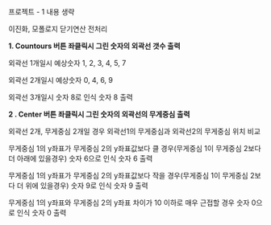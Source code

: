 프로젝트 - 1 내용 생략

이진화, 모폴로지 닫기연산 전처리

__1. Countours 버튼 좌클릭시 그린 숫자의 외곽선 갯수 출력__

  외곽선 1개일시 예상숫자 1, 2, 3, 4, 5, 7

  외곽선 2개일시 예상숫자 0, 4, 6, 9

  외곽선 3개일시 숫자 8로 인식 숫자 8 출력

__2 . Center 버튼 좌클릭시 그린 숫자의 외곽선의 무게중심 출력__

  외곽선 2개, 무게중심 2개일 경우 외곽선1의 무게중심과 외곽선2의 무게중심 위치 비교

  무게중심 1의 y좌표가 무게중심 2의 y좌표값보다 클 경우(무게중심 1이 무게중심 2보다 더 아래에 있을경우) 숫자 6으로 인식 숫자 6 출력

  무게중심 1의 y좌표가 무게중심 2의 y좌표값보다 작을 경우(무게중심 1이 무게중심 2보다 더 위에 있을경우) 숫자 9로 인식 숫자 9 출력

  무게중심 1의 y좌표와 무게중심 2의 y좌표 차이가 10 이하로 매우 근접할 경우 숫자 0으로 인식 숫자 0 출력
